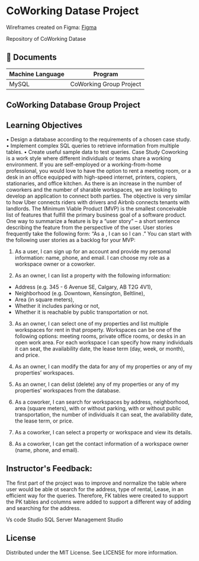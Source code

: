 # CoWorking Datase Project


Wireframes created on Figma:
[Figma](https://www.figma.com/design/qzqipjJdeGB8L45dBNT9ON/CoWorking-Project?node-id=12-374&t=DGISsyvl8jPZR1rg-1)


Repository of CoWorking Datase


## 📔 Documents

| Machine Language | Program |
| ------- | ------------ |
| MySQL | CoWorking Group Project | 



## CoWorking Database Group Project


## Learning Objectives
•	Design a database according to the requirements of a chosen case study.
•	Implement complex SQL queries to retrieve information from multiple tables.
•	Create useful sample data to test queries.
Case Study
Coworking is a work style where different individuals or teams share a working environment. If you are self-employed or a working-from-home professional, you would love to have the option to rent a meeting room, or a desk in an office equipped with high-speed internet, printers, copiers, stationaries, and office kitchen. As there is an increase in the number of coworkers and the number of sharable workspaces, we are looking to develop an application to connect both parties. The objective is very similar to how Uber connects riders with drivers and Airbnb connects tenants with landlords.
The Minimum Viable Product (MVP) is the smallest conceivable list of features that fulfill the primary business goal of a software product. One way to summarize a feature is by a “user story” – a short sentence describing the feature from the perspective of the user. User stories frequently take the following form: “As a <type of user>, I can <take some action> so I can <some reason>.” You can start with the following user stories as a backlog for your MVP:

1.	As a user, I can sign up for an account and provide my personal information: name, phone, and email. I can choose my role as a workspace owner or a coworker.

2.	As an owner, I can list a property with the following information:
- 	Address (e.g. 345 - 6 Avenue SE, Calgary, AB T2G 4V1),
- 	Neighborhood (e.g. Downtown, Kensington, Beltline),
- 	Area (in square meters),
-	Whether it includes parking or not,
-	Whether it is reachable by public transportation or not.

3.	As an owner, I can select one of my properties and list multiple workspaces for rent in that property. Workspaces can be one of the following options: meeting rooms, private office rooms, or desks in an open work area. For each workspace I can specify how many individuals it can seat, the availability date, the lease term (day, week, or month), and price.

4.	As an owner, I can modify the data for any of my properties or any of my properties’ workspaces.

5.	As an owner, I can delist (delete) any of my properties or any of my properties’ workspaces from the database.

6.	As a coworker, I can search for workspaces by address, neighborhood, area (square meters), with or without parking, with or without public transportation, the number of individuals it can seat, the availability date, the lease term, or price.

7.	As a coworker, I can select a property or workspace and view its details.

8.	As a coworker, I can get the contact information of a workspace owner (name, phone, and email).

## Instructor's Feedback: 
The first part of the project was to improve and normalize the table where user would be able ot search for the address, type of rental, Lease, in an efficient way for the queries. Therefore, FK tables were created to support the  PK tables and columns were added to support a different way of adding and searching for the address.


Vs code Studio
SQL Server Management Studio


## License
Distributed under the MIT License. See LICENSE for more information.

